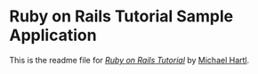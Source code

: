 # Ruby on Rails Tutorial Sample Application

This is the readme file for [*Ruby on Rails Tutorial*](http://railstutorial.org) by [Michael Hartl](michaelhartl.com/).

